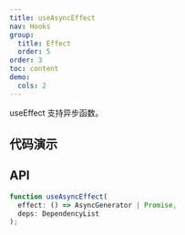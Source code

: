 ```yaml
---
title: useAsyncEffect
nav: Hooks
group:
  title: Effect
  order: 5
order: 3
toc: content
demo:
  cols: 2
---
```


useEffect 支持异步函数。

## 代码演示

<code src="./demo/demo1.tsx"></code>
<code src="./demo/demo2.tsx"></code>

## API

```typescript
function useAsyncEffect(
  effect: () => AsyncGenerator | Promise,
  deps: DependencyList
);
```
